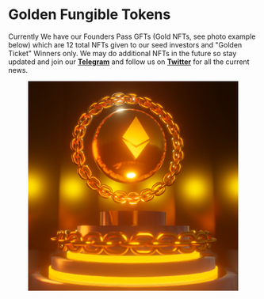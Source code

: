 # Golden Fungible Tokens

Currently We have our Founders Pass GFTs (Gold NFTs, see photo example below) which are 12 total NFTs given to our seed investors and "Golden Ticket" Winners only. We may do additional NFTs in the future so stay updated and join our [**Telegram**](https://t.me/DefiGold\_Official) and follow us on [**Twitter**](https://twitter.com/Defi\_Gold\_Miner) for all the current news.

<figure><img src="../.gitbook/assets/Founders Pass.png" alt=""><figcaption></figcaption></figure>
